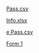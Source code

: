 [Pass.csv](Passwords.csv)


[Info.xlsx](Personal%20info.xlsx)

[e Pass.csv](e%20Passwords.csv)

[Form 1](form%201.xls)
